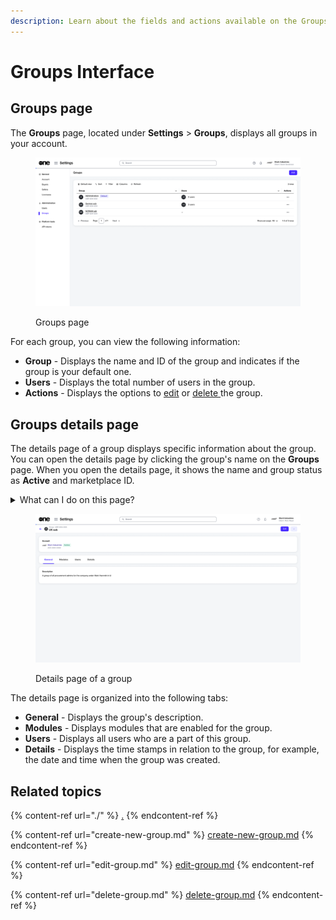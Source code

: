 ```yaml
---
description: Learn about the fields and actions available on the Groups page.
---
```


# Groups Interface

## Groups page

The **Groups** page, located under **Settings** > **Groups**, displays all groups in your account.&#x20;

<figure><img src="../../../.gitbook/assets/image (831).png" alt=""><figcaption><p>Groups page</p></figcaption></figure>

For each group, you can view the following information:

* **Group** - Displays the name and ID of the group and indicates if the group is your default one.
* **Users** - Displays the total number of users in the group.
* **Actions** - Displays the options to [edit](edit-group.md) or [delete ](delete-group.md)the group.

## Groups details page <a href="#subscription-details" id="subscription-details"></a>

The details page of a group displays specific information about the group. You can open the details page by clicking the group's name on the **Groups** page. When you open the details page, it shows the name and group status as **Active** and marketplace ID.&#x20;

<details>

<summary>What can I do on this page?</summary>

From the details page, you can complete the following tasks:&#x20;

* [Edit a group](edit-group.md)
* [Delete a group](delete-group.md)

</details>

<figure><img src="../../../.gitbook/assets/image (832).png" alt=""><figcaption><p>Details page of a group</p></figcaption></figure>

The details page is organized into the following tabs:

* **General** - Displays the group's description.&#x20;
* **Modules** - Displays modules that are enabled for the group.
* **Users** - Displays all users who are a part of this group.
* **Details** - Displays the time stamps in relation to the group, for example, the date and time when the group was created.&#x20;

## Related topics

{% content-ref url="./" %}
[.](./)
{% endcontent-ref %}

{% content-ref url="create-new-group.md" %}
[create-new-group.md](create-new-group.md)
{% endcontent-ref %}

{% content-ref url="edit-group.md" %}
[edit-group.md](edit-group.md)
{% endcontent-ref %}

{% content-ref url="delete-group.md" %}
[delete-group.md](delete-group.md)
{% endcontent-ref %}
